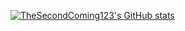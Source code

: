 [![TheSecondComing123's GitHub stats](https://github-readme-stats.vercel.app/api?username=TheSecondComing123)](https://github.com/anuraghazra/github-readme-stats)
